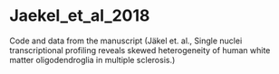 # Jaekel_et_al_2018
Code and data from the manuscript (Jäkel et. al., Single nuclei transcriptional profiling reveals skewed heterogeneity of human white matter oligodendroglia in multiple sclerosis.)
